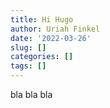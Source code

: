 ```yaml
---
title: Hi Hugo
author: Uriah Finkel
date: '2022-03-26'
slug: []
categories: []
tags: []
---
```


bla bla bla
